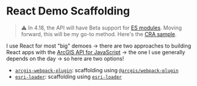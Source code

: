# React Demo Scaffolding
> ⚠ In 4.18, the API will have Beta support for [ES modules](https://github.com/Esri/feedback-js-api-next/tree/master/esm-samples). Moving forward, this will be my go-to method. Here's the [CRA sample](https://github.com/Esri/feedback-js-api-next/tree/master/esm-samples/jsapi-create-react-app).

I use React for most "big" demoes -> there are two approaches to building React apps with the [ArcGIS API for JavaScript](https://developers.arcgis.com/javascript/) -> the one I use generally depends on the day -> so here are two options!

* [`arcgis-webpack-plugin`](/arcgis-webpack-plugin): scaffolding using [`@arcgis/webpack-plugin`](https://github.com/Esri/arcgis-webpack-plugin)
* [`esri-loader`](/esri-loader): scaffolding using [`esri-loader`](https://github.com/Esri/esri-loader)
